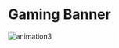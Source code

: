 # Gaming Banner

![animation3](https://user-images.githubusercontent.com/235650/136650466-e86ecc41-d9a3-44fc-94e2-f1f59f5b6013.gif)

